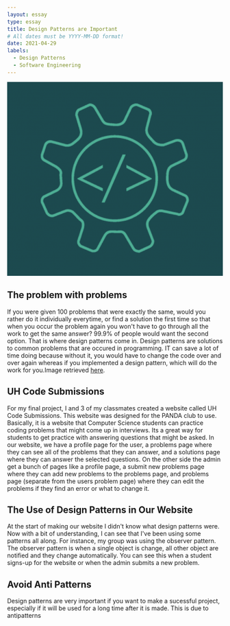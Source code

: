 ```yaml
---
layout: essay
type: essay
title: Design Patterns are Important
# All dates must be YYYY-MM-DD format!
date: 2021-04-29
labels:
  - Design Patterns
  - Software Engineering
---
```


<img class="ui medium right floated rounded image" src="../images/software.png">

## The problem with problems

If you were given 100 problems that were exactly the same, would you rather do it individually everytime, or find a solution the first time so that when you occur the problem again you won't have to go through all the work to get the same answer? 99.9% of people would want the second option. That is where design patterns come in. Design patterns are solutions to common problems that are occured in programming. IT can save a lot of time doing because without it, you would have to change the code over and over again whereas if you implemented a design pattern, which will do the work for you.Image retrieved [here](https://www.microsoft.com/en-us/research/group/research-software-engineering-rise/).

## UH Code Submissions

For my final project, I and 3 of my classmates created a website called UH Code Submissions. This website was designed for the PANDA club to use. Basically, it is a website that Computer Science students can practice coding problems that might come up in interviews. Its a great way for students to get practice with answering questions that might be asked. In our website, we have a profile page for the user, a problems page where they can see all of the problems that they can answer, and a solutions page where they can answer the selected questions. On the other side the admin get a bunch of pages like a profile page, a submit new problems page where they can add new problems to the problems page, and problems page (separate from the users problem page) where they can edit the problems if they find an error or what to change it.

## The Use of Design Patterns in Our Website

At the start of making our website I didn't know what design patterns were. Now with a bit of understanding, I can see that I've been using some patterns all along. For instance, my group was using the observer pattern. The observer pattern is when a single object is change, all other object are notified and they change automatically. You can see this when a student signs-up for the website or when the admin submits a new problem. 

## Avoid Anti Patterns

Design patterns are very important if you want to make a sucessful project, especially if it will be used for a long time after it is made. This is due to antipatterns


